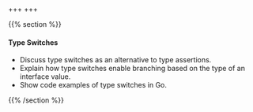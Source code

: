 +++
+++

{{% section %}}

#### Type Switches
- Discuss type switches as an alternative to type assertions.
- Explain how type switches enable branching based on the type of an interface value.
- Show code examples of type switches in Go.

{{% /section %}}